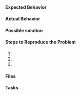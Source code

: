#### Expected Behavior


#### Actual Behavior


#### Possible solution


#### Steps to Reproduce the Problem

  1.
  1.
  1.

#### Files


#### Tasks
